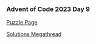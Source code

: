 ### Advent of Code 2023 Day 9

[Puzzle Page](https://adventofcode.com/2023/day/9)

[Solutions Megathread](https://www.reddit.com/r/adventofcode/comments/18e5ytd/2023_day_9_solutions/)
